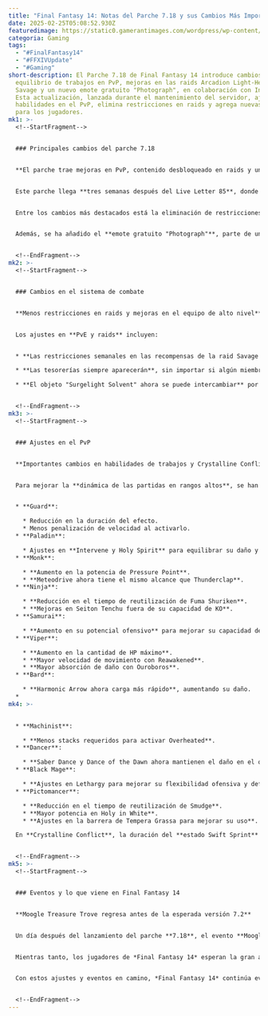 ```yaml
---
title: "Final Fantasy 14: Notas del Parche 7.18 y sus Cambios Más Importantes"
date: 2025-02-25T05:08:52.930Z
featuredimage: https://static0.gamerantimages.com/wordpress/wp-content/uploads/2025/02/mixcollage-24-feb-2025-05-01-pm-8022-1.jpg?q=49&fit=crop&w=1140&h=&dpr=2
categoria: Gaming
tags:
  - "#FinalFantasy14"
  - "#FFXIVUpdate"
  - "#Gaming"
short-description: El Parche 7.18 de Final Fantasy 14 introduce cambios en el
  equilibrio de trabajos en PvP, mejoras en las raids Arcadion Light-Heavyweight
  Savage y un nuevo emote gratuito "Photograph", en colaboración con Instax.
  Esta actualización, lanzada durante el mantenimiento del servidor, ajusta
  habilidades en el PvP, elimina restricciones en raids y agrega nuevas opciones
  para los jugadores.
mk1: >-
  <!--StartFragment-->


  ### Principales cambios del parche 7.18


  **El parche trae mejoras en PvP, contenido desbloqueado en raids y un nuevo emote gratuito**


  Este parche llega **tres semanas después del Live Letter 85**, donde se discutió la futura actualización **7.2: Seekers of Eternity**. Mientras los jugadores esperan el **Live Letter 86**, Square Enix ha lanzado este **parche intermedio** para **ajustar trabajos en PvP y mejorar la experiencia de juego**.


  Entre los cambios más destacados está la eliminación de restricciones en la raid **Arcadion Light-Heavyweight Savage**, permitiendo a los jugadores **acceder a cualquier encuentro sin necesidad de progresión previa** y sin límite de **tokens semanales**.


  Además, se ha añadido el **emote gratuito "Photograph"**, parte de una colaboración con **Instax**, coincidiendo con una campaña fotográfica en redes sociales del **26 de febrero al 23 de marzo**.


  <!--EndFragment-->
mk2: >-
  <!--StartFragment-->


  ### Cambios en el sistema de combate


  **Menos restricciones en raids y mejoras en el equipo de alto nivel**


  Los ajustes en **PvE y raids** incluyen:


  * **Las restricciones semanales en las recompensas de la raid Savage han sido eliminadas**.

  * **Las tesorerías siempre aparecerán**, sin importar si algún miembro del equipo ya ha completado el encuentro.

  * **El objeto "Surgelight Solvent" ahora se puede intercambiar** por monedas **Ordelle Coin** obtenidas en la raid de alianza **Jeuno: The First Walk**, permitiendo mejorar las armas **Quetzali** de **nivel 720 a 730**.


  <!--EndFragment-->
mk3: >-
  <!--StartFragment-->


  ### Ajustes en el PvP


  **Importantes cambios en habilidades de trabajos y Crystalline Conflict**


  Para mejorar la **dinámica de las partidas en rangos altos**, se han realizado ajustes a varios trabajos:


  * **Guard**:

    * Reducción en la duración del efecto.
    * Menos penalización de velocidad al activarlo.
  * **Paladin**:

    * Ajustes en **Intervene y Holy Spirit** para equilibrar su daño y durabilidad.
  * **Monk**:

    * **Aumento en la potencia de Pressure Point**.
    * **Meteodrive ahora tiene el mismo alcance que Thunderclap**.
  * **Ninja**:

    * **Reducción en el tiempo de reutilización de Fuma Shuriken**.
    * **Mejoras en Seiton Tenchu fuera de su capacidad de KO**.
  * **Samurai**:

    * **Aumento en su potencial ofensivo** para mejorar su capacidad de KO.
  * **Viper**:

    * **Aumento en la cantidad de HP máximo**.
    * **Mayor velocidad de movimiento con Reawakened**.
    * **Mayor absorción de daño con Ouroboros**.
  * **Bard**:

    * **Harmonic Arrow ahora carga más rápido**, aumentando su daño.
  *
mk4: >-
  

  * **Machinist**:

    * **Menos stacks requeridos para activar Overheated**.
  * **Dancer**:

    * **Saber Dance y Dance of the Dawn ahora mantienen el daño en el objetivo principal** sin importar el número de enemigos golpeados.
  * **Black Mage**:

    * **Ajustes en Lethargy para mejorar su flexibilidad ofensiva y defensiva**.
  * **Pictomancer**:

    * **Reducción en el tiempo de reutilización de Smudge**.
    * **Mayor potencia en Holy in White**.
    * **Ajustes en la barrera de Tempera Grassa para mejorar su uso**.

  En **Crystalline Conflict**, la duración del **estado Swift Sprint** se ha reducido en las arenas **The Palistra** y **The Volcanic Heart** para mejorar la fluidez del juego.


  <!--EndFragment-->
mk5: >-
  <!--StartFragment-->


  ### Eventos y lo que viene en Final Fantasy 14


  **Moogle Treasure Trove regresa antes de la esperada versión 7.2**


  Un día después del lanzamiento del parche **7.18**, el evento **Moogle Treasure Trove** regresará con **nuevas recompensas cosméticas**.


  Mientras tanto, los jugadores de *Final Fantasy 14* esperan la gran actualización **7.2**, que traerá **nuevas misiones, raids y cambios en el sistema de combate**.


  Con estos ajustes y eventos en camino, *Final Fantasy 14* continúa evolucionando y ofreciendo más opciones para su comunidad mientras se acerca el lanzamiento de su próximo gran parche.


  <!--EndFragment-->
---
```

